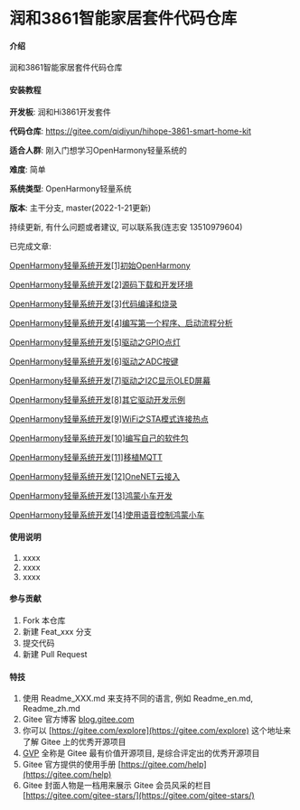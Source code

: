 # 润和3861智能家居套件代码仓库

#### 介绍
润和3861智能家居套件代码仓库


#### 安装教程

**开发板**: 润和Hi3861开发套件

**代码仓库**: https://gitee.com/qidiyun/hihope-3861-smart-home-kit 

**适合人群**: 刚入门想学习OpenHarmony轻量系统的

**难度**: 简单

**系统类型**: OpenHarmony轻量系统

**版本**: 主干分支, master(2022-1-21更新)

持续更新, 有什么问题或者建议, 可以联系我(连志安 13510979604)

已完成文章: 

[OpenHarmony轻量系统开发[1]初始OpenHarmony](https://harmonyos.51cto.com/posts/10085)

[OpenHarmony轻量系统开发[2]源码下载和开发环境](https://harmonyos.51cto.com/posts/10086)

[OpenHarmony轻量系统开发[3]代码编译和烧录](https://harmonyos.51cto.com/posts/10087)

[OpenHarmony轻量系统开发[4]编写第一个程序、启动流程分析](https://harmonyos.51cto.com/posts/944)

[OpenHarmony轻量系统开发[5]驱动之GPIO点灯](https://harmonyos.51cto.com/posts/1236)

[OpenHarmony轻量系统开发[6]驱动之ADC按键](https://harmonyos.51cto.com/posts/1400)

[OpenHarmony轻量系统开发[7]驱动之I2C显示OLED屏幕](https://harmonyos.51cto.com/posts/1145)

[OpenHarmony轻量系统开发[8]其它驱动开发示例](https://harmonyos.51cto.com/posts/10185)

[OpenHarmony轻量系统开发[9]WiFi之STA模式连接热点](https://harmonyos.51cto.com/posts/10191)

[OpenHarmony轻量系统开发[10]编写自己的软件包](https://harmonyos.51cto.com/posts/10192)

[OpenHarmony轻量系统开发[11]移植MQTT](https://harmonyos.51cto.com/posts/10201)

[OpenHarmony轻量系统开发[12]OneNET云接入](https://harmonyos.51cto.com/posts/10204)

[OpenHarmony轻量系统开发[13]鸿蒙小车开发](https://harmonyos.51cto.com/posts/1459)

[OpenHarmony轻量系统开发[14]使用语音控制鸿蒙小车](https://harmonyos.51cto.com/posts/1842)


#### 使用说明

1.  xxxx
2.  xxxx
3.  xxxx

#### 参与贡献

1.  Fork 本仓库
2.  新建 Feat_xxx 分支
3.  提交代码
4.  新建 Pull Request


#### 特技

1.  使用 Readme\_XXX.md 来支持不同的语言, 例如 Readme\_en.md, Readme\_zh.md
2.  Gitee 官方博客 [blog.gitee.com](https://blog.gitee.com)
3.  你可以 [https://gitee.com/explore](https://gitee.com/explore) 这个地址来了解 Gitee 上的优秀开源项目
4.  [GVP](https://gitee.com/gvp) 全称是 Gitee 最有价值开源项目, 是综合评定出的优秀开源项目
5.  Gitee 官方提供的使用手册 [https://gitee.com/help](https://gitee.com/help)
6.  Gitee 封面人物是一档用来展示 Gitee 会员风采的栏目 [https://gitee.com/gitee-stars/](https://gitee.com/gitee-stars/)

